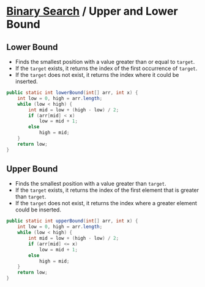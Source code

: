 # [Binary Search](BinarySearch.md) / Upper and Lower Bound

## Lower Bound

-   Finds the smallest position with a value greater than or equal to `target`.
-   If the `target` exists, it returns the index of the first occurrence of `target`.
-   If the `target` does not exist, it returns the index where it could be inserted.

```java
public static int lowerBound(int[] arr, int x) {
    int low = 0, high = arr.length;
    while (low < high) {
        int mid = low + (high - low) / 2;
        if (arr[mid] < x)
            low = mid + 1;
        else
            high = mid;
    }
    return low;
}
```

## Upper Bound

-   Finds the smallest position with a value greater than `target`.
-   If the `target` exists, it returns the index of the first element that is greater than `target`.
-   If the `target` does not exist, it returns the index where a greater element could be inserted.

```java
public static int upperBound(int[] arr, int x) {
    int low = 0, high = arr.length;
    while (low < high) {
        int mid = low + (high - low) / 2;
        if (arr[mid] <= x)
            low = mid + 1;
        else
            high = mid;
    }
    return low;
}
```
